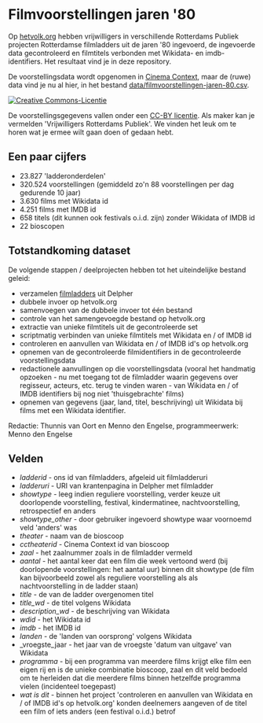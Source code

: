 # Filmvoorstellingen jaren '80

Op [hetvolk.org](https://hetvolk.org/) hebben vrijwilligers in verschillende Rotterdams Publiek projecten Rotterdamse filmladders uit de jaren '80 ingevoerd, de ingevoerde data gecontroleerd en filmtitels verbonden met Wikidata- en imdb-identifiers. Het resultaat vind je in deze repository.

De voorstellingsdata wordt opgenomen in [Cinema Context](http://www.cinemacontext.nl), maar de (ruwe) data vind je nu al hier, in het bestand [data/filmvoorstellingen-jaren-80.csv](data/filmvoorstellingen-jaren-80.csv).

<a rel="license" href="http://creativecommons.org/licenses/by/4.0/"><img alt="Creative Commons-Licentie" style="border-width:0" src="https://i.creativecommons.org/l/by/4.0/88x31.png" /></a>

De voorstellingsgegevens vallen onder een <a rel="license" href="http://creativecommons.org/licenses/by/4.0/">CC-BY licentie</a>. Als maker kan je vermelden 'Vrijwilligers Rotterdams Publiek'. We vinden het leuk om te horen wat je ermee wilt gaan doen of gedaan hebt.


## Een paar cijfers

- 23.827 'ladderonderdelen'
- 320.524 voorstellingen (gemiddeld zo'n 88 voorstellingen per dag gedurende 10 jaar)
- 3.630 films met Wikidata id
- 4.251 films met IMDB id
- 658 titels (dit kunnen ook festivals o.i.d. zijn) zonder Wikidata of IMDB id
- 22 bioscopen


## Totstandkoming dataset

De volgende stappen / deelprojecten hebben tot het uiteindelijke bestand geleid:

- verzamelen [filmladders](data/filmladders-jaren-80.csv) uit Delpher
- dubbele invoer op hetvolk.org
- samenvoegen van de dubbele invoer tot één bestand
- controle van het samengevoegde bestand op hetvolk.org
- extractie van unieke filmtitels uit de gecontroleerde set
- scriptmatig verbinden van unieke filmtitels met Wikidata en / of IMDB id
- controleren en aanvullen van Wikidata en / of IMDB id's op hetvolk.org
- opnemen van de gecontroleerde filmidentifiers in de gecontroleerde voorstellingsdata
- redactionele aanvullingen op die voorstellingsdata (vooral het handmatig opzoeken - nu met toegang tot de filmladder waarin gegevens over regisseur, acteurs, etc. terug te vinden waren - van Wikidata en / of IMDB identifiers bij nog niet 'thuisgebrachte' films)
- opnemen van gegevens (jaar, land, titel, beschrijving) uit Wikidata bij films met een Wikidata identifier.

Redactie: Thunnis van Oort en Menno den Engelse, programmeerwerk: Menno den Engelse 


## Velden

- _ladderid_ - ons id van filmladders, afgeleid uit filmladderuri
- _ladderuri_ - URI van krantenpagina in Delpher met filmladder
- _showtype_ - leeg indien reguliere voorstelling, verder keuze uit doorlopende voorstelling, festival, kindermatinee, nachtvoorstelling, retrospectief en anders
- _showtype\_other_ - door gebruiker ingevoerd showtype waar voornoemd veld 'anders' was
- _theater_ - naam van de bioscoop
- _cctheaterid_ - Cinema Context id van bioscoop
- _zaal_ - het zaalnummer zoals in de filmladder vermeld
- _aantal_ - het aantal keer dat een film die week vertoond werd (bij doorlopende voorstellingen: het aantal uur) binnen dit showtype (de film kan bijvoorbeeld zowel als reguliere voorstelling als als nachtvoorstelling in de ladder staan)
- _title_ - de van de ladder overgenomen titel
- _title\_wd_ - de titel volgens Wikidata
- _description\_wd_ - de beschrijving van Wikidata
- _wdid_ - het Wikidata id
- _imdb_ - het IMDB id
- _landen_ - de 'landen van oorsprong' volgens Wikidata
- _vroegste\_jaar - het jaar van de vroegste 'datum van uitgave' van Wikidata
- _programma_ - bij een programma van meerdere films krijgt elke film een eigen rij en is de unieke combinatie bioscoop, zaal en dit veld bedoeld om te herleiden dat die meerdere films binnen hetzelfde programma vielen (incidenteel toegepast) 
- _wat is dit_ - binnen het project 'controleren en aanvullen van Wikidata en / of IMDB id's op hetvolk.org' konden deelnemers aangeven of de titel een film of iets anders (een festival o.i.d.) betrof


